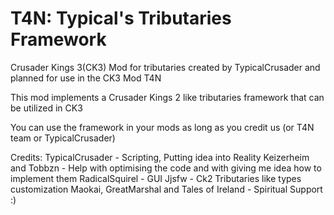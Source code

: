 # T4N: Typical's Tributaries Framework

Crusader Kings 3(CK3) Mod for tributaries created by TypicalCrusader and planned for use in the CK3 Mod T4N

This mod implements a Crusader Kings 2 like tributaries framework that can be utilized in CK3

You can use the framework in your mods as long as you credit us (or T4N team or TypicalCrusader)

Credits:
TypicalCrusader - Scripting, Putting idea into Reality
Keizerheim and Tobbzn - Help with optimising the code and with giving me idea how to implement them
RadicalSquirel - GUI 
Jjsfw - Ck2 Tributaries like types customization
Maokai, GreatMarshal and Tales of Ireland - Spiritual Support :)
